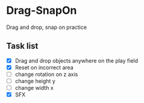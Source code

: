 # Drag-SnapOn
Drag and drop, snap on practice

## Task list
- [x] Drag and drop objects anywhere on the play field
- [x] Reset on incorrect area
- [ ] change rotation on z axis
- [ ] change height y
- [ ] change width x
- [x] SFX
